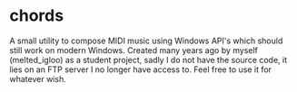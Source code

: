 # chords
A small utility to compose MIDI music using Windows API's which should still work on modern Windows.
Created many years ago by myself (melted_igloo) as a student project, sadly I do not have the source code, it lies on an
FTP server I no longer have access to.
Feel free to use it for whatever wish.
